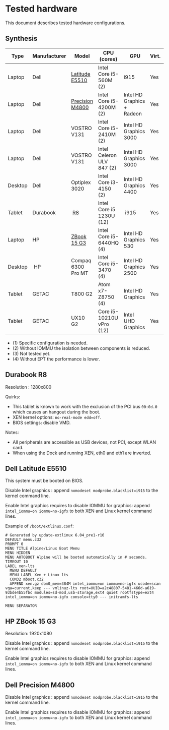 # Tested hardware

This document describes tested hardware configurations.

## Synthesis

| Type | Manufacturer | Model | CPU (cores) | GPU | Virt. | IOMMU | EPT (4) | Boot mode | Compatibility |
|--|--|--|--|--|--|--|--|--|--|
| Laptop | Dell | [Latitude E5510](#dell-latitude-e5510) | Intel Core i5-560M (2) | i915 | Yes | Yes | No | BIOS | ★★★★★ |
| Laptop | Dell | [Precision M4800](#dell-precision-m4800) | Intel Core i5-4200M (2) | Intel HD Graphics + Radeon | Yes | No | No | UEFI | ★☆☆☆☆ (2) |
| Laptop | Dell | VOSTRO V131 | Intel Core i5-2410M (2) | Intel HD Graphics 3000 | Yes | No | Yes | UEFI | ★☆☆☆☆ (2) |
| Laptop | Dell | VOSTRO V131 | Intel Celeron ULV 847 (2) | Intel HD Graphics 3000 | Yes | No | No | UEFI | ★☆☆☆☆ (2) |
| Desktop | Dell | Optiplex 3020 | Intel Core i3-4150 (2) | Intel HD Graphics 4400 | Yes | No | Yes | BIOS | ★☆☆☆☆ (2) |
| Tablet | Durabook | [R8](#durabook-r8) | Intel Core i5 1230U (12) | i915 | Yes | Yes | Yes | UEFI | ★★★★★ |
| Laptop | HP | [ZBook 15 G3](#hp-zbook-15-g3) | Intel Core i5-6440HQ (4) | Intel HD Graphics 530 | Yes | Yes | Yes | UEFI | ★★★★★ |
| Desktop | HP | Compaq 6300 Pro MT | Intel Core i5-3470 (4) | Intel HD Graphics 2500 | Yes | Yes | Yes | | ★★★★★ (3) |
| Tablet | GETAC | T800 G2 | Atom x7-Z8750 (4) | Intel HD Graphics | Yes | Yes | Yes | UEFI | ★★★★★ (3) |
| Tablet | GETAC | UX10 G2 | Core i5-10210U vPro (12) | Intel UHD Graphics | Yes | Yes | Yes | UEFI | ☆☆☆☆☆ |

- (1) Specific configuration is needed.
- (2) Without IOMMU the isolation between components is reduced.
- (3) Not tested yet.
- (4) Without EPT the performance is lower.

## Durabook R8

Resolution : 1280x800

Quirks:
- This tablet is known to work with the exclusion of the PCI bus `00:0d.0` which causes an hangout during the boot.
- XEN kernel options: `no-real-mode edd=off`.
- BIOS settings: disable VMD.

Notes:

- All peripherals are accessible as USB devices, not PCI, except WLAN card.
- When using the Dock and running XEN, eth0 and eth1 are inverted.

## Dell Latitude E5510

This system must be booted on BIOS.

Disable Intel graphics : append `nomodeset modprobe.blacklist=i915` to the kernel command line.

Enable Intel graphics requires to disable IOMMU for graphics: append `intel_iommu=on iommu=no-igfx` to both XEN and Linux kernel command lines.

Example of `/boot/extlinux.conf`:
```
# Generated by update-extlinux 6.04_pre1-r16
DEFAULT menu.c32
PROMPT 0
MENU TITLE Alpine/Linux Boot Menu
MENU HIDDEN
MENU AUTOBOOT Alpine will be booted automatically in # seconds.
TIMEOUT 10
LABEL xen-lts
  MENU DEFAULT
  MENU LABEL Xen + Linux lts
  COM32 mboot.c32
  APPEND xen.gz dom0_mem=384M intel_iommu=on iommu=no-igfx ucode=scan vga=current,keep --- vmlinuz-lts root=UUID=a2c48807-5481-466d-a619-93bde4b55fbc modules=sd-mod,usb-storage,ext4 quiet rootfstype=ext4 intel_iommu=on iommu=no-igfx console=tty0 --- initramfs-lts

MENU SEPARATOR
```

## HP ZBook 15 G3

Resolution: 1920x1080

Disable Intel graphics : append `nomodeset modprobe.blacklist=i915` to the kernel command line.

Enable Intel graphics requires to disable IOMMU for graphics: append `intel_iommu=on iommu=no-igfx` to both XEN and Linux kernel command lines.

## Dell Precision M4800

Disable Intel graphics : append `nomodeset modprobe.blacklist=i915` to the kernel command line.

Enable Intel graphics requires to disable IOMMU for graphics: append `intel_iommu=on iommu=no-igfx` to both XEN and Linux kernel command lines.